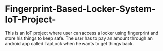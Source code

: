 # Fingerprint-Based-Locker-System-IoT-Project-
This is an IoT project where user can access a locker using fingerprint and store his things to keep safe. The user has to pay an amount through an android app called TapLock when he wants to get things back.
